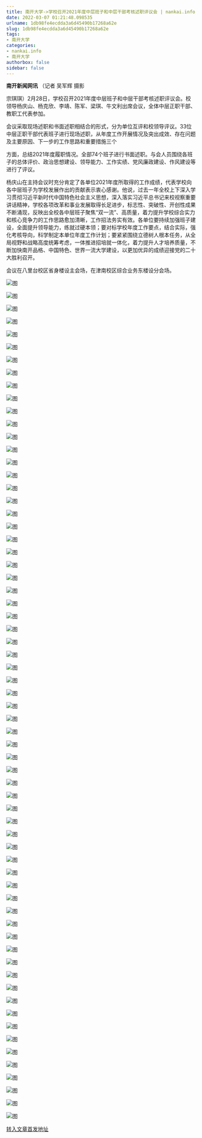 ```yaml
---
title: 南开大学->学校召开2021年度中层班子和中层干部考核述职评议会 | nankai.info
date: 2022-03-07 01:21:48.098535
urlname: 1db98fe4ecdda3a6d45490b17268a62e
slug: 1db98fe4ecdda3a6d45490b17268a62e
tags: 
- 南开大学
categories:
- nankai.info
- 南开大学
authorbox: false
sidebar: false
---
```

**南开新闻网讯** （记者 吴军辉 摄影

宗琪琪）2月28日，学校召开2021年度中层班子和中层干部考核述职评议会。校领导杨庆山、杨克欣、李靖、陈军、梁琪、牛文利出席会议，全体中层正职干部、教职工代表参加。

会议采取现场述职和书面述职相结合的形式，分为单位互评和校领导评议。33位中层正职干部代表班子进行现场述职，从年度工作开展情况及突出成效、存在问题及主要原因、下一步的工作思路和重要措施三个
<!--more-->
方面，总结2021年度履职情况。全部74个班子进行书面述职。与会人员围绕各班子的总体评价、政治思想建设、领导能力、工作实绩、党风廉政建设、作风建设等进行了评议。

杨庆山在主持会议时充分肯定了各单位2021年度所取得的工作成绩，代表学校向各中层班子为学校发展作出的贡献表示衷心感谢。他说，过去一年全校上下深入学习贯彻习近平新时代中国特色社会主义思想，深入落实习近平总书记来校视察重要讲话精神，学校各项改革和事业发展取得长足进步，标志性、突破性、开创性成果不断涌现，反映出全校各中层班子聚焦“双一流”、高质量，着力提升学校综合实力和核心竞争力的工作思路愈加清晰，工作招法务实有效。各单位要持续加强班子建设，全面提升领导能力，练就过硬本领；要对标学校年度工作要点，结合实际，强化考核导向，科学制定本单位年度工作计划；要紧紧围绕立德树人根本任务，从全局视野和战略高度统筹考虑，一体推进招培就一体化，着力提升人才培养质量，不断加快南开品格、中国特色、世界一流大学建设，以更加优异的成绩迎接党的二十大胜利召开。

会议在八里台校区省身楼设主会场，在津南校区综合业务东楼设分会场。

![图](http://news.nankai.edu.cn/ywsd/system/2022/03/01/g)

![图](http://news.nankai.edu.cn/ywsd/system/2022/03/01/p)

![图](http://news.nankai.edu.cn/ywsd/system/2022/03/01/j)

![图](http://news.nankai.edu.cn/ywsd/system/2022/03/01/)

![图](http://news.nankai.edu.cn/ywsd/system/2022/03/01/2)

![图](http://news.nankai.edu.cn/ywsd/system/2022/03/01/1)

![图](http://news.nankai.edu.cn/ywsd/system/2022/03/01/d)

![图](http://news.nankai.edu.cn/ywsd/system/2022/03/01/9)

![图](http://news.nankai.edu.cn/ywsd/system/2022/03/01/6)

![图](http://news.nankai.edu.cn/ywsd/system/2022/03/01/f)

![图](http://news.nankai.edu.cn/ywsd/system/2022/03/01/0)

![图](http://news.nankai.edu.cn/ywsd/system/2022/03/01/1)

![图](http://news.nankai.edu.cn/ywsd/system/2022/03/01/_)

![图](http://news.nankai.edu.cn/ywsd/system/2022/03/01/8)

![图](http://news.nankai.edu.cn/ywsd/system/2022/03/01/6)

![图](http://news.nankai.edu.cn/ywsd/system/2022/03/01/8)

![图](http://news.nankai.edu.cn/ywsd/system/2022/03/01/4)

![图](http://news.nankai.edu.cn/ywsd/system/2022/03/01/4)

![图](http://news.nankai.edu.cn/ywsd/system/2022/03/01/0)

![图](http://news.nankai.edu.cn/ywsd/system/2022/03/01/0)

![图](http://news.nankai.edu.cn/ywsd/system/2022/03/01/0)

![图](http://news.nankai.edu.cn/ywsd/system/2022/03/01/3)

![图](http://news.nankai.edu.cn/ywsd/system/2022/03/01/0)

![图](http://news.nankai.edu.cn/ywsd/system/2022/03/01/0)

![图](http://news.nankai.edu.cn/)

![图](http://news.nankai.edu.cn/ywsd/system/2022/03/01/8)

![图](http://news.nankai.edu.cn/ywsd/system/2022/03/01/4)

![图](http://news.nankai.edu.cn/ywsd/system/2022/03/01/4)

![图](http://news.nankai.edu.cn/)

![图](http://news.nankai.edu.cn/ywsd/system/2022/03/01/0)

![图](http://news.nankai.edu.cn/ywsd/system/2022/03/01/0)

![图](http://news.nankai.edu.cn/ywsd/system/2022/03/01/0)

![图](http://news.nankai.edu.cn/)

![图](http://news.nankai.edu.cn/ywsd/system/2022/03/01/3)

![图](http://news.nankai.edu.cn/ywsd/system/2022/03/01/0)

![图](http://news.nankai.edu.cn/ywsd/system/2022/03/01/0)

![图](http://news.nankai.edu.cn/)

![图](http://news.nankai.edu.cn/ywsd/system/2022/03/01/c)

![图](http://news.nankai.edu.cn/ywsd/system/2022/03/01/i)

![图](http://news.nankai.edu.cn/ywsd/system/2022/03/01/p)

![图](http://news.nankai.edu.cn/)

![图](http://news.nankai.edu.cn/ywsd/system/2022/03/01/n)

![图](http://news.nankai.edu.cn/ywsd/system/2022/03/01/c)

![图](http://news.nankai.edu.cn/ywsd/system/2022/03/01/)

![图](http://news.nankai.edu.cn/ywsd/system/2022/03/01/u)

![图](http://news.nankai.edu.cn/ywsd/system/2022/03/01/d)

![图](http://news.nankai.edu.cn/ywsd/system/2022/03/01/e)

![图](http://news.nankai.edu.cn/ywsd/system/2022/03/01/)

![图](http://news.nankai.edu.cn/ywsd/system/2022/03/01/i)

![图](http://news.nankai.edu.cn/ywsd/system/2022/03/01/a)

![图](http://news.nankai.edu.cn/ywsd/system/2022/03/01/k)

![图](http://news.nankai.edu.cn/ywsd/system/2022/03/01/n)

![图](http://news.nankai.edu.cn/ywsd/system/2022/03/01/a)

![图](http://news.nankai.edu.cn/ywsd/system/2022/03/01/n)

![图](http://news.nankai.edu.cn/ywsd/system/2022/03/01/)

![图](http://news.nankai.edu.cn/ywsd/system/2022/03/01/s)

![图](http://news.nankai.edu.cn/ywsd/system/2022/03/01/w)

![图](http://news.nankai.edu.cn/ywsd/system/2022/03/01/e)

![图](http://news.nankai.edu.cn/ywsd/system/2022/03/01/n)

![图](http://news.nankai.edu.cn/)

![图](http://news.nankai.edu.cn/)

![图](http://news.nankai.edu.cn/ywsd/system/2022/03/01/:)

![图](http://news.nankai.edu.cn/ywsd/system/2022/03/01/p)

![图](http://news.nankai.edu.cn/ywsd/system/2022/03/01/t)

![图](http://news.nankai.edu.cn/ywsd/system/2022/03/01/t)

![图](http://news.nankai.edu.cn/ywsd/system/2022/03/01/h)

[转入文章首发地址](http://news.nankai.edu.cn/ywsd/system/2022/03/01/030050434.shtml)